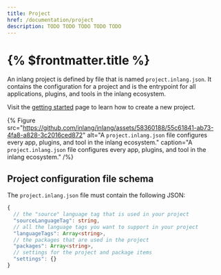 ```yaml
---
title: Project
href: /documentation/project
description: TODO TODO TODO TODO TODO
---
```


# {% $frontmatter.title %}

An inlang project is defined by file that is named `project.inlang.json`. It contains the configuration for a project and is the entrypoint for all applications, plugins, and tools in the inlang ecosystem.

Visit the [getting started](/documentation/getting-started) page to learn how to create a new project.

<!-- TODO fix old name in illustration `inlang.config.js` to `project.inlang.json`  -->

{% Figure
  src="https://github.com/inlang/inlang/assets/58360188/55c61841-ab73-4fa8-a828-3c2016ced872"
  alt="A `project.inlang.json` file configures every app, plugins, and tool in the inlang ecosystem."
  caption="A `project.inlang.json` file configures every app, plugins, and tool in the inlang ecosystem."
/%}

## Project configuration file schema

The `project.inlang.json` file must contain the following JSON:

```ts
{
  // the "source" language tag that is used in your project
  "sourceLanguageTag": string,
  // all the language tags you want to support in your project
  "languageTags": Array<string>,
  // the packages that are used in the project
  "packages": Array<string>,
  // settings for the project and package items
  "settings": {}
}
```
